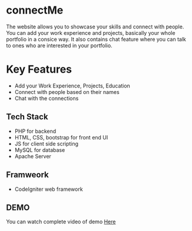 # connectMe
The website allows you to showcase your skills and connect with people. You can add your work experience and projects, basically your whole portfolio in a consice way. It also contains chat feature where you can talk to ones who are interested in your portfolio.


# Key Features
- Add your Work Experience, Projects, Education
- Connect with people based on their names
- Chat with the connections


## Tech Stack
- PHP for backend
- HTML, CSS, bootstrap for front end UI
- JS for client side scripting
- MySQL for database
- Apache Server


## Framweork
 - CodeIgniter web framework


## DEMO
You can watch complete video of demo [Here](https://www.youtube.com/ "Here")


